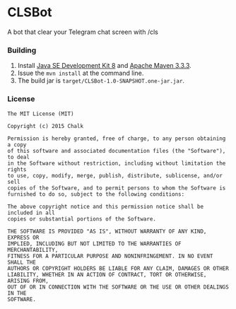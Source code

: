 # CLSBot
A bot that clear your Telegram chat screen with /cls

### Building
1. Install [Java SE Development Kit 8](http://www.oracle.com/technetwork/java/javase/downloads/jdk8-downloads-2133151.html) and [Apache Maven 3.3.3](http://maven.apache.org/download.cgi).
2. Issue the `mvn install` at the command line.
3. The build jar is `target/CLSBot-1.0-SNAPSHOT.one-jar.jar`.

### License
```
The MIT License (MIT)

Copyright (c) 2015 Chalk

Permission is hereby granted, free of charge, to any person obtaining a copy
of this software and associated documentation files (the "Software"), to deal
in the Software without restriction, including without limitation the rights
to use, copy, modify, merge, publish, distribute, sublicense, and/or sell
copies of the Software, and to permit persons to whom the Software is
furnished to do so, subject to the following conditions:

The above copyright notice and this permission notice shall be included in all
copies or substantial portions of the Software.

THE SOFTWARE IS PROVIDED "AS IS", WITHOUT WARRANTY OF ANY KIND, EXPRESS OR
IMPLIED, INCLUDING BUT NOT LIMITED TO THE WARRANTIES OF MERCHANTABILITY,
FITNESS FOR A PARTICULAR PURPOSE AND NONINFRINGEMENT. IN NO EVENT SHALL THE
AUTHORS OR COPYRIGHT HOLDERS BE LIABLE FOR ANY CLAIM, DAMAGES OR OTHER
LIABILITY, WHETHER IN AN ACTION OF CONTRACT, TORT OR OTHERWISE, ARISING FROM,
OUT OF OR IN CONNECTION WITH THE SOFTWARE OR THE USE OR OTHER DEALINGS IN THE
SOFTWARE.
```
